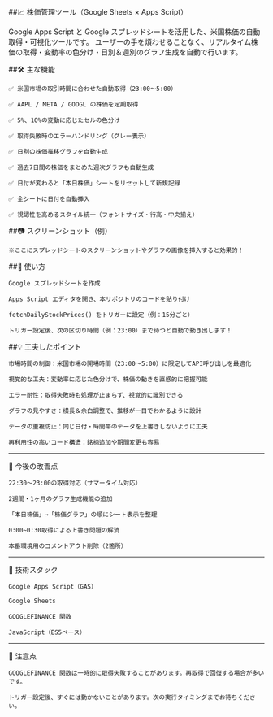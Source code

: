 ##📈 株価管理ツール（Google Sheets × Apps Script）

Google Apps Script と Google スプレッドシートを活用した、米国株価の自動取得・可視化ツールです。 ユーザーの手を煩わせることなく、リアルタイム株価の取得・変動率の色分け・日別＆週別のグラフ生成を自動で行います。

##🛠 主な機能

    ✅ 米国市場の取引時間に合わせた自動取得（23:00〜5:00）

    ✅ AAPL / META / GOOGL の株価を定期取得

    ✅ 5%、10%の変動に応じたセルの色分け

    ✅ 取得失敗時のエラーハンドリング（グレー表示）

    ✅ 日別の株価推移グラフを自動生成

    ✅ 過去7日間の株価をまとめた週次グラフも自動生成

    ✅ 日付が変わると「本日株価」シートをリセットして新規記録

    ✅ 全シートに日付を自動挿入

    ✅ 視認性を高めるスタイル統一（フォントサイズ・行高・中央揃え）

##📷 スクリーンショット（例）

    ※ここにスプレッドシートのスクリーンショットやグラフの画像を挿入すると効果的！

##🚀 使い方

    Google スプレッドシートを作成

    Apps Script エディタを開き、本リポジトリのコードを貼り付け

    fetchDailyStockPrices() をトリガーに設定（例：15分ごと）

    トリガー設定後、次の区切り時間（例：23:00）まで待つと自動で動き出します！

##💡 工夫したポイント

    市場時間の制御：米国市場の開場時間（23:00〜5:00）に限定してAPI呼び出しを最適化

    視覚的な工夫：変動率に応じた色分けで、株価の動きを直感的に把握可能

    エラー耐性：取得失敗時も処理が止まらず、視覚的に識別できる

    グラフの見やすさ：横長＆余白調整で、推移が一目でわかるように設計

    データの重複防止：同じ日付・時間帯のデータを上書きしないように工夫

    再利用性の高いコード構造：銘柄追加や期間変更も容易

---    

🧩 今後の改善点

    22:30〜23:00の取得対応（サマータイム対応）

    2週間・1ヶ月のグラフ生成機能の追加

    「本日株価」→「株価グラフ」の順にシート表示を整理

    0:00~0:30取得による上書き問題の解消

    本番環境用のコメントアウト削除（2箇所）

---

🔧 技術スタック

    Google Apps Script（GAS）

    Google Sheets

    GOOGLEFINANCE 関数

    JavaScript（ES5ベース）

---

📌 注意点

    GOOGLEFINANCE 関数は一時的に取得失敗することがあります。再取得で回復する場合が多いです。

    トリガー設定後、すぐには動かないことがあります。次の実行タイミングまでお待ちください。
